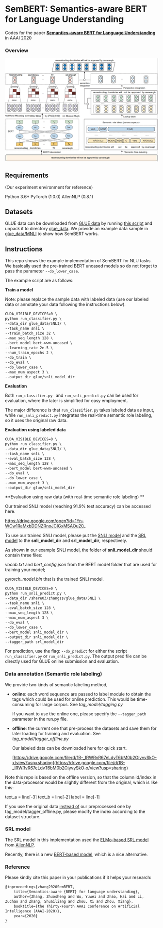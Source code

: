 # SemBERT: Semantics-aware BERT for Language Understanding

Codes for the paper **[Semantics-aware BERT for Language Understanding](https://www.researchgate.net/publication/339301633_Semantics-aware_BERT_for_Language_Understanding)** in AAAI 2020

### **Overview**

![](SemBERT.png)

## Requirements

(Our experiment environment for reference)

Python 3.6+
PyTorch (1.0.0)
AllenNLP (0.8.1)

## Datasets
GLUE data can be downloaded from [GLUE data](https://gluebenchmark.com/tasks) by running [this script](https://gist.github.com/W4ngatang/60c2bdb54d156a41194446737ce03e2e) and unpack it to directory <u>glue_data</u>.
We provide an example data sample in <u>glue_data/MNLI</u> to show how SemBERT works.

## Instructions
This repo shows the example implementation of SemBERT for NLU tasks.
We basically used the pre-trained BERT uncased models so do not forget to pass the parameter `--do_lower_case`.

The example script are as follows:

**Train a model**

Note: please replace the sample data with labeled data (use our labeled data or annotate your data following the instructions below).

```shell
CUDA_VISIBLE_DEVICES=0 \
python run_classifier.py \
--data_dir glue_data/SNLI/ \
--task_name snli \
--train_batch_size 32 \
--max_seq_length 128 \
--bert_model bert-wwm-uncased \
--learning_rate 2e-5 \
--num_train_epochs 2 \
--do_train \
--do_eval \
--do_lower_case \
--max_num_aspect 3 \
--output_dir glue/snli_model_dir
```

**Evaluation**

Both `run_classifier.py ` and  `run_snli_predict.py` can be used for evaluation, where the later is simplified for easy employment.

The major difference is that `run_classifier.py` takes labeled data as input, while `run_snli_predict.py` integrates the real-time semantic role labeling, so it uses the original raw data.

**Evaluation using labeled data**

```shell
CUDA_VISIBLE_DEVICES=0 \
python run_classifier.py \
--data_dir glue_data/SNLI/ \
--task_name snli \
--eval_batch_size 128 \
--max_seq_length 128 \
--bert_model bert-wwm-uncased \
--do_eval \
--do_lower_case \
--max_num_aspect 3 \
--output_dir glue/snli_model_dir
```

**Evaluation using raw data (with real-time semantic role labeling) ** 

Our trained SNLI model (reaching 91.9% test accuracy) can be accessed here.

https://drive.google.com/open?id=1Yn-WCw1RaMxbDDNZRnoJCIGxMSAOu20_

To use our trained SNLI model, please put the [SNLI model](https://drive.google.com/open?id=1Yn-WCw1RaMxbDDNZRnoJCIGxMSAOu20_) and the [SRL model](https://s3-us-west-2.amazonaws.com/allennlp/models/srl-model-2018.05.25.tar.gz) to the **snli_model_dir** and **srl_model_dir**, respectively.

As shown in our example SNLI model, the folder of **snli_model_dir** should contain three files:

*vocab.txt* and *bert_config.json* from the BERT model folder that are used for training your model;

*pytorch_model.bin* that is the trained SNLI model.

```shell
CUDA_VISIBLE_DEVICES=0 \
python run_snli_predict.py \
--data_dir /share03/zhangzs/glue_data/SNLI \
--task_name snli \
--eval_batch_size 128 \
--max_seq_length 128 \
--max_num_aspect 3 \
--do_eval \
--do_lower_case \
--bert_model snli_model_dir \
--output_dir snli_model_dir \
--tagger_path srl_model_dir
```

For prediction, use the flag: `--do_predict` for either the script `run_classifier.py` or `run_snli_predict.py`. The output pred file can be directly used for GLUE online submission and evaluation.

### Data annotation (Semantic role labeling)

We provide two kinds of semantic labeling method, 

* **online**: each word sequence are passed to label module to obtain the tags which could be used for online prediction. This would be time-consuming for large corpus. See  *tag_model/tagging.py*

  If you want to use the online one, please specify the `--tagger_path` parameter in the run.py file.

* **offline**: the current one that pre-process the datasets and save them for later loading for training and evaluation. See *tag_model/tagger_offline.py*

  Our labeled data can be downloaded here for quick start.

  [https://drive.google.com/file/d/1B-_IRWRvR67eLdvT6bM0b2OiyvySkO-x/view?usp=sharing](https://drive.google.com/file/d/1B-_IRWRvR67eLdvT6bM0b2OiyvySkO-x/view?usp=sharing)

Note this repo is based on the offline version, so that the column id/index in the data-processor would be slightly different from the original, which is like this:

text_a = line[-3]
text_b = line[-2]
label = line[-1]

If you use the original data <u>instead of</u> our preprocessed one by tag_model/tagger_offline.py, please modify the index according to the dataset structure.

### SRL model

The SRL model in this implementation used the [ELMo-based SRL model](https://s3-us-west-2.amazonaws.com/allennlp/models/srl-model-2018.05.25.tar.gz)  from [AllenNLP](https://github.com/allenai/allennlp). 

Recently, there is a new [BERT-based model](https://s3-us-west-2.amazonaws.com/allennlp/models/bert-base-srl-2019.06.17.tar.gz), which is a nice alternative. 

### Reference

Please kindly cite this paper in your publications if it helps your research:

```
@inproceedings{zhang2020SemBERT,
	title={Semantics-aware {BERT} for language understanding},
	author={Zhang, Zhuosheng and Wu, Yuwei and Zhao, Hai and Li, Zuchao and Zhang, Shuailiang and Zhou, Xi and Zhou, Xiang},
  	booktitle={the Thirty-Fourth AAAI Conference on Artificial Intelligence (AAAI-2020)},
	year={2020}
}
```